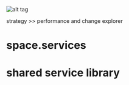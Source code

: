 ![alt tag](https://raw.github.com/gkathan/space/master/public/images/space_big_bpty.bwin.png)

strategy >> performance and change explorer

space.services
=======
# shared service library
